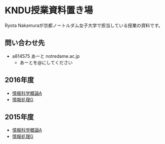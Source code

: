 # KNDU授業資料置き場

Ryota Nakamuraが京都ノートルダム女子大学で担当している授業の資料です。

## 問い合わせ先
* a814575 あーと notredame.ac.jp
  * あーとを@にしてください

## 2016年度
* [情報科学概論A](lecture/2016iisA.md)
* [情報処理G](lecture/2016infoG.md)

## 2015年度
* [情報科学概論A](lecture/2015iisA.md)
* [情報処理G](lecture/2015infoG.md)